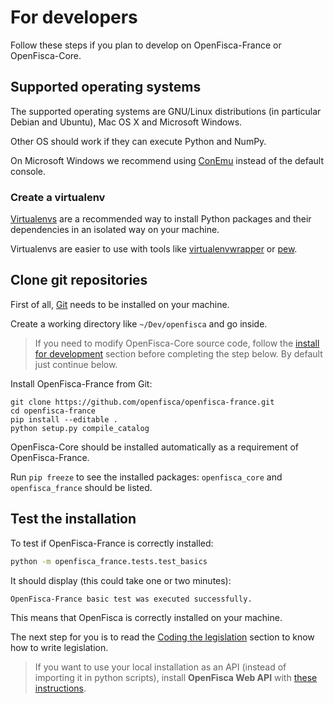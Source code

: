 # For developers


Follow these steps if you plan to develop on OpenFisca-France or OpenFisca-Core.

## Supported operating systems

The supported operating systems are GNU/Linux distributions (in particular Debian and Ubuntu), Mac OS X and Microsoft Windows.

Other OS should work if they can execute Python and NumPy.

On Microsoft Windows we recommend using [ConEmu](https://conemu.github.io/) instead of the default console.

### Create a virtualenv

[Virtualenvs](https://virtualenv.readthedocs.io/en/latest/) are a recommended way to install Python packages and their dependencies in an isolated way on your machine.

Virtualenvs are easier to use with tools like [virtualenvwrapper](https://virtualenvwrapper.readthedocs.io/en/latest/) or [pew](https://github.com/berdario/pew).

## Clone git repositories

First of all, [Git](https://www.git-scm.com/) needs to be installed on your machine.

Create a working directory like `~/Dev/openfisca` and go inside.

> If you need to modify OpenFisca-Core source code, follow the [install for development](https://github.com/openfisca/openfisca-core#install-for-development) section before completing the step below. By default just continue below.

Install OpenFisca-France from Git:

```
git clone https://github.com/openfisca/openfisca-france.git
cd openfisca-france
pip install --editable .
python setup.py compile_catalog
```

OpenFisca-Core should be installed automatically as a requirement of OpenFisca-France.

Run `pip freeze` to see the installed packages: `openfisca_core` and `openfisca_france` should be listed.

## Test the installation

To test if OpenFisca-France is correctly installed:

```bash
python -m openfisca_france.tests.test_basics
```

It should display (this could take one or two minutes):

```
OpenFisca-France basic test was executed successfully.
```

This means that OpenFisca is correctly installed on your machine.

The next step for you is to read the [Coding the legislation](../coding-the-legislation/) section to know how to write legislation.

> If you want to use your local installation as an API (instead of importing it in python scripts), install **OpenFisca Web API** with [these instructions](https://github.com/openfisca/openfisca-web-api#install).
